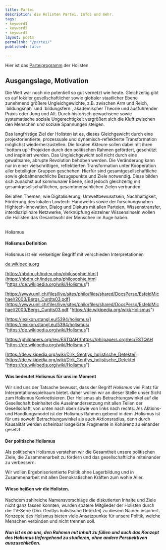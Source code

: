 ```yaml
---
title: Partei
description: die Holisten Partei. Infos und mehr.
tags:
- keyword1
- keyword2
- keyword3
layout: posts
permalink: "/partei/"
published: false

---
```

Hier ist das [Parteiprogramm](/partei/programm/) der Holisten

## Ausgangslage, Motivation

Die Welt war noch nie potentiell so gut vernetzt wie heute. Gleichzeitig gibt es
auf lokaler gesellschaftlicher sowie globaler staatlicher Ebene zunehmend
größere Ungleichgewichte, z.B. zwischen Arm und Reich, ´bildungsnah´ und
´bildungsfern´, akademischer Theorie und ausführender Praxis oder Jung und Alt.
Durch historisch gewachsene sowie systematische soziale Ungerechtigkeit
vergrößert sich die Kluft zwischen den Menschen und soziale Spannungen steigen.

Das langfristige Ziel der Holisten ist es, dieses Gleichgewicht durch eine
projektorientierte, prozessuale und dynamisch-reflektierte Transformation
möglichst wiederherzustellen. Die lokalen Akteure sollen dabei mit ihren ´bottom
up´-Projekten durch den politischen Rahmen gefördert, geschützt und inspiriert
werden. Das Ungleichgewicht soll nicht durch eine gewaltsame, abrupte Revolution
behoben werden. Die Veränderung kann nur in einer vielschrittigen, reflektierten
Transformation unter Kooperation aller beteiligten Gruppen geschehen. Hierfür
sind gesamtgesellschaftliche sowie globalmenschliche Bezugspunkte und Ziele
notwendig. Diese bilden sich zunächst auf kommunaler Ebene, sind jedoch
gleichzeitig mit gesamtgesellschaftlichen, gesamtmenschlichen Zielen verbunden.

Bei allen Themen, wie Digitalisierung, Umweltbewusstsein, Nachhaltigkeit,
Förderung des lokalen Lowtech-Handwerks sowie der forschungsnahen
Hightech-Innovation, Dialog und Diskurs mit allen Parteien, Wissenstransfer,
interdisziplinäre Netzwerke, Verknüpfung einzelner Wissensinseln wollen die
Holisten das Gesamtwohl der Menschen im Auge haben.

## 

Holismus

#### Holismus Definition

Holismus ist ein vielseitiger Begriff mit verschieden Interpretationen

[de.wikipedia.org](https://de.wikipedia.org/wiki/Holismus "Wikipedia")

[https://hbdm.ch/index.php/philosophie.html](https://hbdm.ch/index.php/philosophie.html "https://de.wikipedia.org/wiki/Holismus")

[https://www.unil.ch/files/live/sites/philo/files/shared/DocsPerso/EsfeldMichael/2003/Bergs_Curdts03.pdf](https://www.unil.ch/files/live/sites/philo/files/shared/DocsPerso/EsfeldMichael/2003/Bergs_Curdts03.pdf "https://de.wikipedia.org/wiki/Holismus")

[https://lexikon.stangl.eu/5394/holismus/](https://lexikon.stangl.eu/5394/holismus/ "https://de.wikipedia.org/wiki/Holismus")

[https://philpapers.org/rec/ESTQAH](https://philpapers.org/rec/ESTQAH "https://de.wikipedia.org/wiki/Holismus")

[https://de.wikipedia.org/wiki/Dirk_Gentlys_holistische_Detektei](https://de.wikipedia.org/wiki/Dirk_Gentlys_holistische_Detektei "https://de.wikipedia.org/wiki/Holismus")

#### Was bedeutet Holismus für uns im Moment

Wir sind uns der Tatsache bewusst, dass der Begriff _Holismus_ viel Platz für Interpretationsspielraum bietet. daher wollen wir an dieser Stelle unser Sicht zum Holismus Konkretisieren. Der Holismus als Betrachtungswinkel auf die Gesellschaft beinhaltet die Auseinandersetzung mit allen Teilen der Gesellschaft, von unten nach oben sowie von links nach rechts. Als Aktions- und Handlungsmodel ist der Holismus Rahmen gebend in dem .Holismus ist für uns sowohl Betrachtungswinkel als auch Aktionsradius, denn durch Kausalität werden scheinbar losgelöste Fragmente in Kohärenz zu einander gesetzt.

#### Der politische Holismus

Als politischen Holismus verstehen wir die Gesamtheit unsere politischen Ziele, die Zusammenarbeit zu fördern und das gesellschaftliche miteinander zu verbessern.

Wir wollen Ergebnisorientierte Politik ohne Lagerbildung und in Zusammenarbeit mit allen Demokratischen Kräften zum wohle Aller.

#### Wieso heißen wir die Holisten.

Nachdem zahlreiche Namensvorschläge die diskutierten Inhalte und Ziele nicht ganz fassen konnten, wurden spätere Mitglieder der Holisten durch die TV-Serie (Dirk Gentlys holistische Detektei) zu diesem Namen inspiriert. Konzepte des [Holismus](https://de.wikipedia.org/wiki/Holismus?fbclid=IwAR3phRDxFmMKg5husj8iHMu0LyLWRlTgSZ0mV-qXaLNn0tLZbfFZeM1OpVI) bieten viele Ansatzpunkte für unsere Politik, welche Menschen verbinden und nicht trennen soll.

##### Nun ist es an uns, den Rahmen mit Inhalt zu füllen und auch das Konzept des Holismus tiefergehend zu studieren, ohne andere Perspektiven auszuschließen.